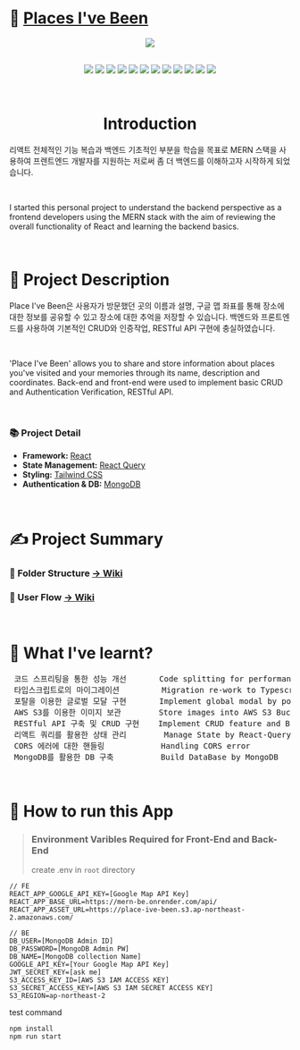 # 📍 [Places I've Been](https://places-i-ve-been-fsssycziz-froggy1014.vercel.app)

<div align="center" width="300px">
    
<img src="./public/images/Logo.png" />

</div>

<br>

<div align="center">

<p>
    <a target="_blank" rel="noopener noreferrer nofollow">    
        <img src="https://img.shields.io/badge/Typescript-^4.9.4-3178C6?style=for-the-badge&logo=TypeScript&logoColor=3178C6"/>
    </a>
    <a target="_blank" rel="noopener noreferrer nofollow">
        <img src="https://img.shields.io/badge/Axios-^1.2.1-5A29E4?style=for-the-badge&logo=Axios&logoColor=5A29E4"/>
    </a>
    <a target="_blank" rel="noopener noreferrer nofollow">
        <img src="https://img.shields.io/badge/React-^18.2.0-61DAFB?style=for-the-badge&logo=React&logoColor=61DAFB"/>
    </a>
    <a target="_blank" rel="noopener noreferrer nofollow">
        <img src="https://img.shields.io/badge/React Query-^4.19.1-FF4154?style=for-the-badge&logo=React Query&logoColor=FF4154"/>
    </a>
    <a target="_blank" rel="noopener noreferrer nofollow">
        <img src="https://img.shields.io/badge/Node.js-^16.15.1-339933?style=for-the-badge&logo=Node.js&logoColor=339933"/>
    </a>
    <a target="_blank" rel="noopener noreferrer nofollow">
        <img src="https://img.shields.io/badge/ESLint-^8.29.0-4B32C3?style=for-the-badge&logo=ESLint&logoColor=4B32C3"/>
    </a>
    <a target="_blank" rel="noopener noreferrer nofollow">
        <img src="https://img.shields.io/badge/JSON Web Tokens-^8.5.1-d53aff?style=for-the-badge&logo=JSON Web Tokens&logoColor=ffffff"/>
    </a>
    <a target="_blank" rel="noopener noreferrer nofollow">
        <img src="https://img.shields.io/badge/Mongoose-^6.8.0-47A248?style=for-the-badge&logo=MongoDB&logoColor=47A248"/>
    </a>
    <a target="_blank" rel="noopener noreferrer nofollow">
        <img src="https://img.shields.io/badge/Tailwind CSS-^3.2.4-06B6D4?style=for-the-badge&logo=Tailwind CSS&logoColor=ffffff"/>
    </a>
    <a target="_blank" rel="noopener noreferrer nofollow">
        <img src="https://img.shields.io/badge/Express-^4.18.2-000000?style=for-the-badge&logo=Express&logoColor=ffffff"/>
    </a>
    <a target="_blank" rel="noopener noreferrer nofollow">
        <img src="https://img.shields.io/badge/dotenv-^16.0.3-ECD53F?style=for-the-badge&logo=.ENV&logoColor=ECD53F"/>
    </a>
    <a target="_blank" rel="noopener noreferrer nofollow">
        <img src="https://img.shields.io/badge/AWS S3-^16.0.3-CA7d46?style=for-the-badge&logo=Amazon S3&logoColor=CA7d46"/>
    </a>
</p>

</div>

<br>
<div align="center">
    
# Introduction

</div>

리액트 전체적인 기능 복습과 백엔드 기초적인 부분을 학습을 목표로 MERN 스택을 사용하여 프렌트엔드 개발자를 지원하는 저로써 좀 더 백엔드를 이해하고자 시작하게 되었습니다. 


<br>

I started this personal project to understand the backend perspective as a frontend developers using the MERN stack with the aim of reviewing the overall functionality of React and learning the backend basics.


<br>

# 📄 Project Description

Place I've Been은 사용자가 방문했던 곳의 이름과 설명, 구글 맵 좌표를 통해 장소에 대한 정보를 공유할 수 있고 장소에 대한 추억을 저장할 수 있습니다. 백엔드와 프론트엔드를 사용하여 기본적인 CRUD와 인증작업, RESTful API 구현에 충실하였습니다.

<br>

'Place I've Been' allows you to share and store information about places you've visited and your memories through its name, description and coordinates. Back-end and front-end were used to implement basic CRUD and Authentication Verification, RESTful API.

<br>

### 📚 Project Detail 

- **Framework:** [React](https://ko.reactjs.org/)
- **State Management:** [React Query](https://react-query.tanstack.com/)
- **Styling:** [Tailwind CSS](https://tailwindcss.com/)
- **Authentication & DB:** [MongoDB](https://www.mongodb.com/home)

<br>

# ✍️ Project Summary

### 📁 Folder Structure         [-> Wiki](https://github.com/froggy1014/Places-I-ve-Been/wiki/%F0%9F%93%81-Folder-Structure)

### 🔁 User Flow                [-> Wiki]()

<br>

# 🤔 What I've learnt? 

<pre>
 코드 스프리팅을 통한 성능 개선       Code splitting for performance improvements
 타입스크립트로의 마이그레이션         Migration re-work to Typescript from Javascript
 포탈을 이용한 글로벌 모달 구현       Implement global modal by portal
 AWS S3를 이용한 이미지 보관        Store images into AWS S3 Bucket
 RESTful API 구축 및 CRUD 구현    Implement CRUD feature and Build RESTFul API from scratch
 리액트 쿼리를 활용한 상태 관리        Manage State by React-Query
 CORS 에러에 대한 핸들링            Handling CORS error
 MongoDB를 활용한 DB 구축          Build DataBase by MongoDB
</pre>

<br>


# 🏁 How to run this App 

> ### **Environment Varibles Required for Front-End and Back-End** <br>
> create .env in `root` directory

```
// FE
REACT_APP_GOOGLE_API_KEY=[Google Map API Key]
REACT_APP_BASE_URL=https://mern-be.onrender.com/api/
REACT_APP_ASSET_URL=https://place-ive-been.s3.ap-northeast-2.amazonaws.com/

// BE
DB_USER=[MongoDB Admin ID]
DB_PASSWORD=[MongoDB Admin PW]
DB_NAME=[MongoDB collection Name]
GOOGLE_API_KEY=[Your Google Map API Key]
JWT_SECRET_KEY=[ask me]
S3_ACCESS_KEY_ID=[AWS S3 IAM ACCESS KEY]
S3_SECRET_ACCESS_KEY=[AWS S3 IAM SECRET ACCESS KEY]
S3_REGION=ap-northeast-2
```

test command 

```
npm install
npm run start
```

